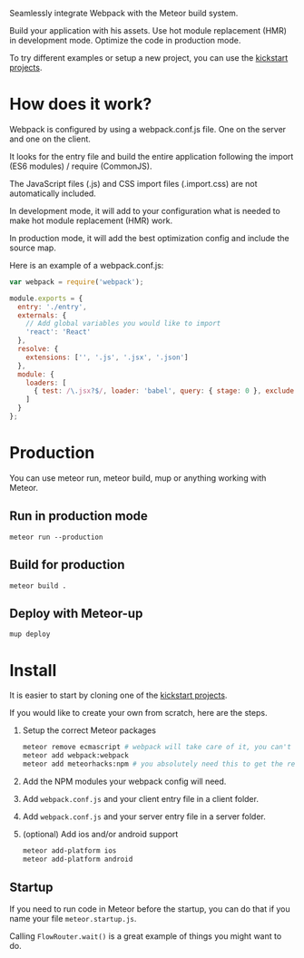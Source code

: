 Seamlessly integrate Webpack with the Meteor build system.

Build your application with his assets. Use hot module replacement (HMR) in development mode. Optimize the code in production mode.

To try different examples or setup a new project, you can use the [kickstart projects](https://github.com/thereactivestack/kickstart).

# How does it work?
Webpack is configured by using a webpack.conf.js file. One on the server and one on the client.

It looks for the entry file and build the entire application following the import (ES6 modules) / require (CommonJS).

The JavaScript files (.js) and CSS import files (.import.css) are not automatically included.

In development mode, it will add to your configuration what is needed to make hot module replacement (HMR) work.

In production mode, it will add the best optimization config and include the source map.

Here is an example of a webpack.conf.js:

```javascript
var webpack = require('webpack');

module.exports = {
  entry: './entry',
  externals: {
    // Add global variables you would like to import
    'react': 'React'
  },
  resolve: {
    extensions: ['', '.js', '.jsx', '.json']
  },
  module: {
    loaders: [
      { test: /\.jsx?$/, loader: 'babel', query: { stage: 0 }, exclude: /node_modules/ }
    ]
  }
};
```

# Production
You can use meteor run, meteor build, mup or anything working with Meteor.

## Run in production mode
`meteor run --production`

## Build for production
`meteor build .`

## Deploy with Meteor-up
`mup deploy`

# Install
It is easier to start by cloning one of the [kickstart projects](https://github.com/thereactivestack/kickstart).

If you would like to create your own from scratch, here are the steps.

1. Setup the correct Meteor packages
    ```bash
    meteor remove ecmascript # webpack will take care of it, you can't keep both
    meteor add webpack:webpack
    meteor add meteorhacks:npm # you absolutely need this to get the relevant NPM modules
    ```

1. Add the NPM modules your webpack config will need.

1. Add `webpack.conf.js` and your client entry file in a client folder.

1. Add `webpack.conf.js` and your server entry file in a server folder.

1. (optional) Add ios and/or android support
    ```bash
    meteor add-platform ios
    meteor add-platform android
    ```

## Startup
If you need to run code in Meteor before the startup, you can do that if you name your file `meteor.startup.js`.

Calling `FlowRouter.wait()` is a great example of things you might want to do.
